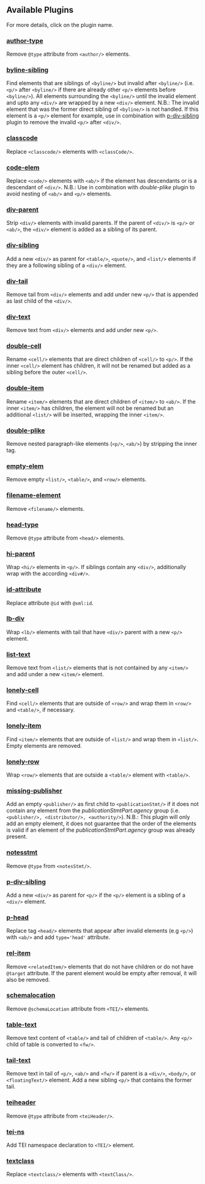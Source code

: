 ## Available Plugins
For more details, click on the plugin name.

### [author-type](observer_docs/author-type.md)
Remove ```@type``` attribute from ```<author/>``` elements.

### [byline-sibling](observer_docs/byline-sibling.md)
Find elements that are siblings of ```<byline/>``` but invalid after ```<byline/>``` (i.e. ```<p/>``` after ```<byline/>``` if there are already other ```<p/>``` elements before ```<byline/>```). All elements surrounding the ```<byline/>``` until the invalid element and upto any ```<div/>``` are wrapped by a new ```<div/>``` element.
N.B.: The invalid element that was the former direct sibling of ```<byline/>``` is not handled. If this element is a  ```<p/>``` element for example,  use in combination with [p-div-sibling](#p-div-sibling) plugin to remove the invalid ```<p/>``` after  ```<div/>```.

### [classcode](observer_docs/classcode.md)
Replace ```<classcode/>``` elements with ```<classCode/>```.

### [code-elem](observer_docs/code-elem.md)
Replace `<code/>` elements with `<ab/>` if the element has descendants or is a descendant of `<div/>`. N.B.: Use in combination with *double-plike* plugin to avoid nesting of `<ab/>`
 and `<p/>` elements.

### [div-parent](observer_docs/div-parent.md)
Strip `<div/>` elements with invalid parents. If the parent of `<div/>` is `<p/>` or `<ab/>`, the `<div/>` element is added as a sibling of its parent.

### [div-sibling](observer_docs/div-sibling.md)
Add a new ```<div/>``` as parent for ```<table/>```,  `<quote/>`, and `<list/>` elements  if they are a following sibling of a ```<div/>``` element.

### [div-tail](observer_docs/div-tail.md)
Remove tail from `<div/>` elements and add under new `<p/>` that is appended as last child of the `<div/>`.

### [div-text](observer_docs/div-text.md)
Remove text from ```<div/>``` elements and add under new ```<p/>```.

### [double-cell](observer_docs/double-cell.md)
Rename ```<cell/>``` elements that are direct children of ```<cell/>``` to ```<p/>```. If the inner ```<cell/>``` element has children, it will not be renamed but added as a sibling before the outer ```<cell/>```.

### [double-item](observer_docs/double-item.md)
Rename ```<item/>``` elements that are direct children of  ```<item/>``` to ```<ab/>```. If the inner ```<item/>``` has children, the element will not be renamed but an additional ```<list/>``` will be inserted, wrapping the inner ```<item/>```.

### [double-plike](observer_docs/double-plike.md)
Remove nested paragraph-like elements (`<p/>`, `<ab/>`) by stripping the inner tag.

### [empty-elem](observer_docs/empty-elem.md)
Remove empty `<list/>`, `<table/>`, and `<row/>` elements.

### [filename-element](observer_docs/filename-element.md)
Remove ```<filename/>``` elements.

### [head-type](observer_docs/head-type.md)
Remove ```@type``` attribute from ```<head/>``` elements.

### [hi-parent](observer_docs/hi-parent.md)
Wrap ```<hi/>``` elements in ```<p/>```. If siblings contain any ```<div/>```, additionally wrap with the according ```<div#/>```.

### [id-attribute](observer_docs/id-attribute.md)
Replace attribute ```@id``` with ```@xml:id```.

### [lb-div](observer_docs/lb-div.md)
Wrap `<lb/>` elements with tail that have `<div/>` parent with a new `<p/>` element.

### [list-text](observer_docs/list-text.md)
Remove text from `<list/>` elements that is not contained by any `<item/>` and add under a new `<item/>` element.

### [lonely-cell](observer_docs/lonely-cell.md)
Find `<cell/>` elements that are outside of `<row/>` and wrap them in `<row/>` and `<table/>`, if necessary.

### [lonely-item](observer_docs/lonely-item.md)
Find `<item/>` elements that are outside of `<list/>` and wrap them in `<list/>`. Empty elements are removed.

### [lonely-row](observer_docs/lonely-row.md)
Wrap `<row/>` elements that are outside a `<table/>` element with `<table/>`.

### [missing-publisher](observer_docs/missing-publisher.md)
Add an empty ```<publisher/>``` as first child to ```<publicationStmt/>``` if it does not contain any element from the *publicationStmtPart.agency* group (i.e. ```<publisher/>, <distributor/>, <authority/>```). N.B.: This plugin will only add an empty element, it does not guarantee that the order of the elements is valid if an element of the *publicationStmtPart.agency* group was already present.

### [notesstmt](observer_docs/notesstmt.md)
Remove ```@type``` from ```<notesStmt/>```.

### [p-div-sibling](observer_docs/p-div-sibling.md)
Add a new ```<div/>``` as parent for ```<p/>``` if the  ```<p/>``` element is a sibling of a ```<div/>``` element.

### [p-head](observer_docs/p-head.md)
Replace tag ```<head/>``` elements that appear after  invalid elements (e.g ```<p/>```) with ```<ab/>``` and add ```type='head'``` attribute.

### [rel-item](observer_docs/rel-item.md)
Remove ```<relatedItem/>``` elements that do not have children or do not have ```@target``` attribute. If the parent element would be empty after removal, it will also be removed.

### [schemalocation](observer_docs/schemalocation.md)
Remove ```@schemaLocation``` attribute from ```<TEI/>``` elements.

### [table-text](observer_docs/table-text.md)
Remove text content of `<table/>` and tail of children of `<table/>`. Any `<p/>` child of table is converted to `<fw/>`.

### [tail-text](observer_docs/tail-text.md)
Remove text in tail of ```<p/>```, ```<ab/>``` and ```<fw/>``` if parent is a ```<div/>```, `<body/>`, or `<floatingText/>`  element. Add a new sibling ```<p/>``` that contains the former tail.

### [teiheader](observer_docs/teiheader.md)
Remove ```@type``` attribute from ```<teiHeader/>```.

### [tei-ns](observer_docs/tei-ns.md)
Add TEI namespace declaration to ```<TEI/>``` element.

### [textclass](observer_docs/textclass.md)
Replace ```<textclass/>``` elements with ```<textClass/>```.
